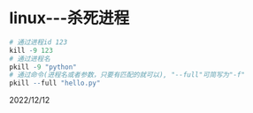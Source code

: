 # linux---杀死进程

```r
# 通过进程id 123
kill -9 123
# 通过进程名
pkill -9 "python"
# 通过命令(进程名或者参数，只要有匹配的就可以), "--full"可简写为"-f"
pkill --full "hello.py"
```


2022/12/12  
